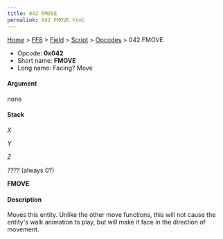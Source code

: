 ```yaml
---
title: 042 FMOVE
permalink: 042 FMOVE.html
---
```


[Home](../../../../Main%20Page.md) > [FF8](../../../../FF8.md) > [Field](../../../Field.md) > [Script](../../Script.md) > [Opcodes](../Opcodes.md) > 042 FMOVE

-   Opcode: **0x042**
-   Short name: **FMOVE**
-   Long name: Facing? Move

#### Argument

none

#### Stack

  
*X*

*Y*

*Z*

*????* (always 0?)

**FMOVE**

#### Description

Moves this entity. Unlike the other move functions, this will not cause
the entity's walk animation to play, but will make it face in the
direction of movement.
